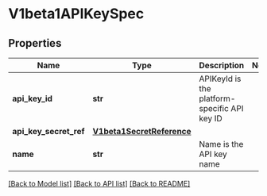 # V1beta1APIKeySpec

## Properties

| Name                   | Type                                                    | Description                                  | Notes |
| ---------------------- | ------------------------------------------------------- | -------------------------------------------- | ----- |
| **api_key_id**         | **str**                                                 | APIKeyId is the platform-specific API key ID |
| **api_key_secret_ref** | [**V1beta1SecretReference**](V1beta1SecretReference.md) |                                              |
| **name**               | **str**                                                 | Name is the API key name                     |

[[Back to Model list]](../README.md#documentation-for-models) [[Back to API list]](../README.md#documentation-for-api-endpoints) [[Back to README]](../README.md)
